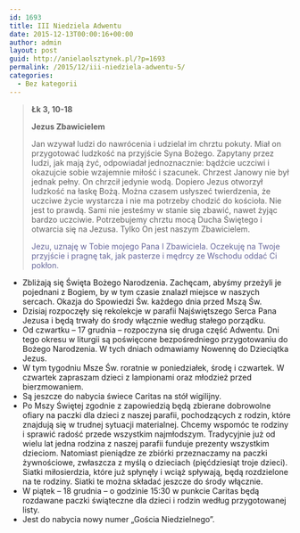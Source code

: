 ```yaml
---
id: 1693
title: III Niedziela Adwentu
date: 2015-12-13T00:00:16+00:00
author: admin
layout: post
guid: http://anielaolsztynek.pl/?p=1693
permalink: /2015/12/iii-niedziela-adwentu-5/
categories:
  - Bez kategorii
---
```

> **Łk 3, 10-18**
> 
> **Jezus Zbawicielem**
> 
> Jan wzywał ludzi do nawrócenia i udzielał im chrztu pokuty. Miał on przygotować ludzkość na przyjście Syna Bożego. Zapytany przez ludzi, jak mają żyć, odpowiadał jednoznacznie: bądźcie uczciwi i okazujcie sobie wzajemnie miłość i szacunek. Chrzest Janowy nie był jednak pełny. On chrzcił jedynie wodą. Dopiero Jezus otworzył ludzkość na łaskę Bożą. Można czasem usłyszeć twierdzenia, że uczciwe życie wystarcza i nie ma potrzeby chodzić do kościoła. Nie jest to prawdą. Sami nie jesteśmy w stanie się zbawić, nawet żyjąc bardzo uczciwie. Potrzebujemy chrztu mocą Ducha Świętego i otwarcia się na Jezusa. Tylko On jest naszym Zbawicielem.
> 
> <span style="color: #666699;">Jezu, uznaję w Tobie mojego Pana I Zbawiciela. Oczekuję na Twoje przyjście i pragnę tak, jak pasterze i mędrcy ze Wschodu oddać Ci pokłon.</span>

  * Zbliżają się Święta Bożego Narodzenia. Zachęcam, abyśmy przeżyli je pojednani z Bogiem, by w tym czasie znalazł miejsce w naszych sercach. Okazja do Spowiedzi Św. każdego dnia przed Mszą Św.
  * Dzisiaj rozpoczęły się rekolekcje w parafii Najświętszego Serca Pana Jezusa i będą trwały do środy włącznie według stałego porządku.
  * Od czwartku &#8211; 17 grudnia &#8211; rozpoczyna się druga część Adwentu. Dni tego okresu w liturgii są poświęcone bezpośredniego przygotowaniu do Bożego Narodzenia. W tych dniach odmawiamy Nowennę do Dzieciątka Jezus.
  * W tym tygodniu Msze Św. roratnie w poniedziałek, środę i czwartek. W czwartek zapraszam dzieci z lampionami oraz młodzież przed bierzmowaniem.
  * Są jeszcze do nabycia świece Caritas na stół wigilijny.
  * Po Mszy Świętej zgodnie z zapowiedzią będą zbierane dobrowolne ofiary na paczki dla dzieci z naszej parafii, pochodzących z rodzin, które znajdują się w trudnej sytuacji materialnej. Chcemy wspomóc te rodziny i sprawić radość przede wszystkim najmłodszym. Tradycyjnie już od wielu lat jedna rodzina z naszej parafii funduje prezenty wszystkim dzieciom. Natomiast pieniądze ze zbiórki przeznaczamy na paczki żywnościowe, zwłaszcza z myślą o dzieciach (pięćdziesiąt troje dzieci). Siatki miłosierdzia, które już spłynęły i wciąż spływają, będą rozdzielone na te rodziny. Siatki te można składać jeszcze do środy włącznie.
  * W piątek &#8211; 18 grudnia &#8211; o godzinie 15:30 w punkcie Caritas będą rozdawane paczki świąteczne dla dzieci i rodzin według przygotowanej listy.
  * Jest do nabycia nowy numer &#8222;Gościa Niedzielnego&#8221;.